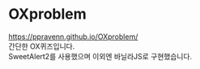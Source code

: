 # OXproblem
https://ppravenn.github.io/OXproblem/
</br>간단한 OX퀴즈입니다.</br>
SweetAlert2를 사용했으며 이외엔 바닐라JS로 구현했습니다.
